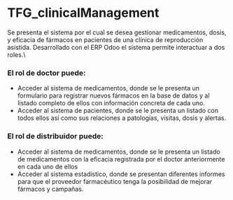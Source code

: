 # TFG_clinicalManagement

Se presenta el sistema por el cual se desea gestionar medicamentos, dosis, y eficacia de fármacos en pacientes de una clínica de reproducción asistida. Desarrollado con el ERP Odoo el sistema permite interactuar a dos roles.\\

### El rol de doctor puede:

- Acceder al sistema de medicamentos, donde se le presenta un formulario para registrar nuevos fármacos en la base de datos y al listado completo de ellos con información concreta de cada uno.
- Acceder al sistema de pacientes, donde se le presenta un listado con todos ellos así como sus relaciones a patologías, visitas, dosis y alertas.

### El rol de distribuidor puede:

- Acceder al sistema de medicamentos, donde se le presenta un listado de medicamentos con la eficacia registrada por el doctor anteriormente en cada uno de ellos
- Acceder al sistema estadístico, donde se presentan diferentes informes para que el proveedor farmacéutico tenga la posibilidad de mejorar fármacos y campañas.
